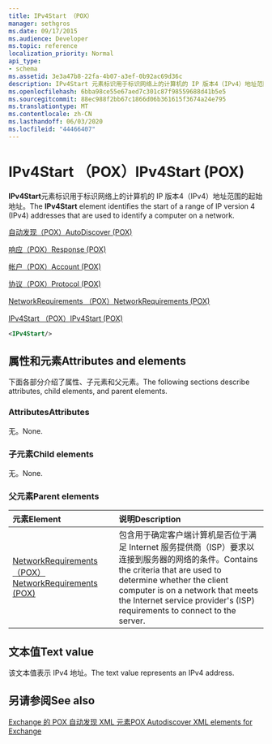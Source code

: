 ```yaml
---
title: IPv4Start （POX）
manager: sethgros
ms.date: 09/17/2015
ms.audience: Developer
ms.topic: reference
localization_priority: Normal
api_type:
- schema
ms.assetid: 3e3a47b8-22fa-4b07-a3ef-0b92ac69d36c
description: IPv4Start 元素标识用于标识网络上的计算机的 IP 版本4（IPv4）地址范围的起始地址。
ms.openlocfilehash: 6bba98ce55e67aed7c301c87f98559688d41b5e5
ms.sourcegitcommit: 88ec988f2bb67c1866d06b361615f3674a24e795
ms.translationtype: MT
ms.contentlocale: zh-CN
ms.lasthandoff: 06/03/2020
ms.locfileid: "44466407"
---
```

# <a name="ipv4start-pox"></a><span data-ttu-id="ce481-103">IPv4Start （POX）</span><span class="sxs-lookup"><span data-stu-id="ce481-103">IPv4Start (POX)</span></span>

<span data-ttu-id="ce481-104">**IPv4Start**元素标识用于标识网络上的计算机的 IP 版本4（IPv4）地址范围的起始地址。</span><span class="sxs-lookup"><span data-stu-id="ce481-104">The **IPv4Start** element identifies the start of a range of IP version 4 (IPv4) addresses that are used to identify a computer on a network.</span></span> 
  
[<span data-ttu-id="ce481-105">自动发现（POX）</span><span class="sxs-lookup"><span data-stu-id="ce481-105">AutoDiscover (POX)</span></span>](autodiscover-pox.md)
  
[<span data-ttu-id="ce481-106">响应（POX）</span><span class="sxs-lookup"><span data-stu-id="ce481-106">Response (POX)</span></span>](response-pox.md)
  
[<span data-ttu-id="ce481-107">帐户（POX）</span><span class="sxs-lookup"><span data-stu-id="ce481-107">Account (POX)</span></span>](account-pox.md)
  
[<span data-ttu-id="ce481-108">协议（POX）</span><span class="sxs-lookup"><span data-stu-id="ce481-108">Protocol (POX)</span></span>](protocol-pox.md)
  
[<span data-ttu-id="ce481-109">NetworkRequirements （POX）</span><span class="sxs-lookup"><span data-stu-id="ce481-109">NetworkRequirements (POX)</span></span>](networkrequirements-pox.md)
  
[<span data-ttu-id="ce481-110">IPv4Start （POX）</span><span class="sxs-lookup"><span data-stu-id="ce481-110">IPv4Start (POX)</span></span>](ipv4start-pox.md)
  
```xml
<IPv4Start/>
```

## <a name="attributes-and-elements"></a><span data-ttu-id="ce481-111">属性和元素</span><span class="sxs-lookup"><span data-stu-id="ce481-111">Attributes and elements</span></span>

<span data-ttu-id="ce481-112">下面各部分介绍了属性、子元素和父元素。</span><span class="sxs-lookup"><span data-stu-id="ce481-112">The following sections describe attributes, child elements, and parent elements.</span></span>
  
### <a name="attributes"></a><span data-ttu-id="ce481-113">Attributes</span><span class="sxs-lookup"><span data-stu-id="ce481-113">Attributes</span></span>

<span data-ttu-id="ce481-114">无。</span><span class="sxs-lookup"><span data-stu-id="ce481-114">None.</span></span>
  
### <a name="child-elements"></a><span data-ttu-id="ce481-115">子元素</span><span class="sxs-lookup"><span data-stu-id="ce481-115">Child elements</span></span>

<span data-ttu-id="ce481-116">无。</span><span class="sxs-lookup"><span data-stu-id="ce481-116">None.</span></span>
  
### <a name="parent-elements"></a><span data-ttu-id="ce481-117">父元素</span><span class="sxs-lookup"><span data-stu-id="ce481-117">Parent elements</span></span>

|<span data-ttu-id="ce481-118">**元素**</span><span class="sxs-lookup"><span data-stu-id="ce481-118">**Element**</span></span>|<span data-ttu-id="ce481-119">**说明**</span><span class="sxs-lookup"><span data-stu-id="ce481-119">**Description**</span></span>|
|:-----|:-----|
|[<span data-ttu-id="ce481-120">NetworkRequirements （POX）</span><span class="sxs-lookup"><span data-stu-id="ce481-120">NetworkRequirements (POX)</span></span>](networkrequirements-pox.md) <br/> |<span data-ttu-id="ce481-121">包含用于确定客户端计算机是否位于满足 Internet 服务提供商（ISP）要求以连接到服务器的网络的条件。</span><span class="sxs-lookup"><span data-stu-id="ce481-121">Contains the criteria that are used to determine whether the client computer is on a network that meets the Internet service provider's (ISP) requirements to connect to the server.</span></span>  <br/> |
   
## <a name="text-value"></a><span data-ttu-id="ce481-122">文本值</span><span class="sxs-lookup"><span data-stu-id="ce481-122">Text value</span></span>

<span data-ttu-id="ce481-123">该文本值表示 IPv4 地址。</span><span class="sxs-lookup"><span data-stu-id="ce481-123">The text value represents an IPv4 address.</span></span>
  
## <a name="see-also"></a><span data-ttu-id="ce481-124">另请参阅</span><span class="sxs-lookup"><span data-stu-id="ce481-124">See also</span></span>



[<span data-ttu-id="ce481-125">Exchange 的 POX 自动发现 XML 元素</span><span class="sxs-lookup"><span data-stu-id="ce481-125">POX Autodiscover XML elements for Exchange</span></span>](pox-autodiscover-xml-elements-for-exchange.md)

